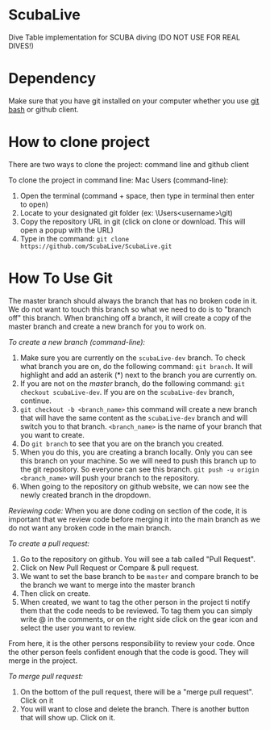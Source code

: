 # ScubaLive
Dive Table implementation for SCUBA diving (DO NOT USE FOR REAL DIVES!)

# Dependency
Make sure that you have git installed on your computer whether you use [git bash](https://git-scm.com/downloads) or github client.

# How to clone project
There are two ways to clone the project: command line and github client

To clone the project in command line:
Mac Users (command-line):
1. Open the terminal (command + space, then type in terminal then enter to open)
2. Locate to your designated git folder (ex: \Users\<username>\git)
3. Copy the repository URL in git (click on clone or download. This will open a popup with the URL)
4. Type in the command: `git clone https://github.com/ScubaLive/ScubaLive.git`

# How To Use Git
The master branch should always the branch that has no broken code in it. We do not want to touch this branch so what we need to do is to "branch off" this branch.
When branching off a branch, it will create a copy of the master branch and create a new branch for you to work on.

*To create a new branch (command-line):*
1. Make sure you are currently on the `scubaLive-dev` branch. To check what branch you are on, do the following command: `git branch`.
It will highlight and add an asterik (*) next to the branch you are currently on.
2. If you are not on the *master* branch, do the following command: `git checkout scubaLive-dev`. If you are on the `scubaLive-dev` branch, continue.
3. `git checkout -b <branch_name>` this command will create a new branch that will have the same content as the `scubaLive-dev` branch and will switch you to that branch. 
`<branch_name>` is the name of your branch that you want to create.
4. Do `git branch` to see that you are on the branch you created.
5. When you do this, you are creating a branch locally. Only you can see this branch on your machine. So we will need to push this branch up to the git repository. So everyone can see this branch.
`git push -u origin <branch_name>` will push your branch to the repository.
6. When going to the repository on github website, we can now see the newly created branch in the dropdown.

*Reviewing code:*
When you are done coding on section of the code, it is important that we review code before merging it into the main branch as we do not want any broken code in the main branch.

*To create a pull request:*
1. Go to the repository on github. You will see a tab called "Pull Request". 
2. Click on New Pull Request or Compare & pull request.
3. We want to set the base branch to be `master` and compare branch to be the branch we want to merge into the master branch
4. Then click on create.
5. When created, we want to tag the other person in the project ti notify them that the code needs to be reviewed. To tag them you can simply write @<username> in the comments, or on the right side click on the gear icon and select the user you want to review.

From here, it is the other persons responsibility to review your code. Once the other person feels confident enough that the code is good. They will merge in the project.

*To merge pull request:*
1. On the bottom of the pull request, there will be a "merge pull request". Click on it
2. You will want to close and delete the branch. There is another button that will show up. Click on it.
